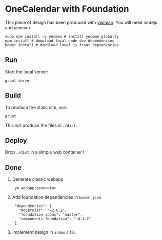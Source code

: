 OneCalendar with Foundation
===========================

This piece of design has been produced with [yeoman]. You will need nodejs and yeoman.

    sudo npm install -g yeoman # install yeoman globally
    npm install # donwload local node dev dependencies
    bower install # download local js front dependencies

Run
---

Start the local server:

    grunt server


Build
-----

To produce the static site, use:

    grunt

This will produce the files in `./dist`.

Deploy
------

Drop `./dist` in a simple web container !

Done
----

1. Generate classic webapp

        yo webapp:generator

1. Add foundation dependencies in `bower.json`

        "dependencies": {
          "modernizr": "~2.6.2",
          "foundation-icons": "master",
          "components-foundation": "~4.1.2"
        },

1. Implement design in `index.html`

  [yeoman]: http://yeoman.io

